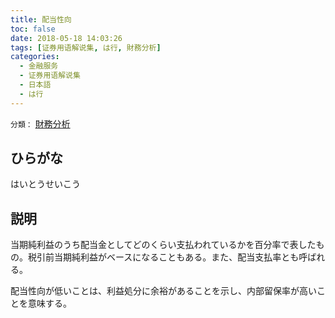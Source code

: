 ```yaml
---
title: 配当性向
toc: false
date: 2018-05-18 14:03:26
tags: [证券用语解说集, は行, 財務分析]
categories:
  - 金融服务
  - 证券用语解说集
  - 日本語
  - は行
---
```


`分類：` [財務分析](/tags/財務分析/)

## ひらがな

はいとうせいこう

## 説明

当期純利益のうち配当金としてどのくらい支払われているかを百分率で表したもの。税引前当期純利益がベースになることもある。また、配当支払率とも呼ばれる。

配当性向が低いことは、利益処分に余裕があることを示し、内部留保率が高いことを意味する。
